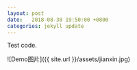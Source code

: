 ```yaml
---
layout: post
date:   2018-08-30 19:50:00 +0800
categories: jekyll update
---
```


Test code.

![Demo图片]({{ site.url }}/assets/jianxin.jpg)

[jekyll-talk]: https://talk.jekyllrb.com/
